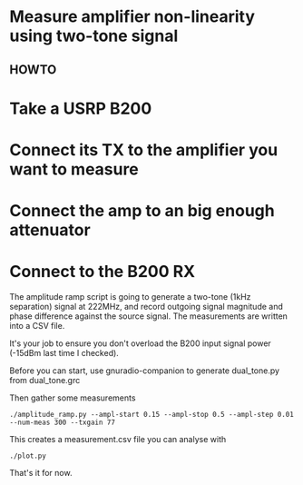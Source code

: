 Measure amplifier non-linearity using two-tone signal
=====================================================

HOWTO
-----

 # Take a USRP B200
 # Connect its TX to the amplifier you want to measure
 # Connect the amp to an big enough attenuator
 # Connect to the B200 RX

The amplitude ramp script is going to generate a two-tone (1kHz separation)
signal at 222MHz, and record outgoing signal magnitude and phase difference
against the source signal. The measurements are written into a CSV file.

It's your job to ensure you don't overload the B200 input signal power (-15dBm
last time I checked).

Before you can start, use gnuradio-companion to generate dual_tone.py from dual_tone.grc

Then gather some measurements

    ./amplitude_ramp.py --ampl-start 0.15 --ampl-stop 0.5 --ampl-step 0.01 --num-meas 300 --txgain 77

This creates a measurement.csv file you can analyse with

    ./plot.py

That's it for now.
